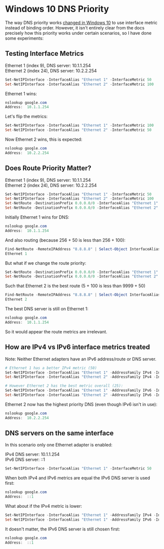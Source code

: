 # Windows 10 DNS Priority

The way DNS priority works 
[changed in Windows 10](https://web.archive.org/web/20190106092511/https://blogs.technet.microsoft.com/networking/2015/08/14/adjusting-the-network-protocol-bindings-in-windows-10/)
to use interface metric instead of binding order. However, it isn't entirely clear from the docs precisely how this
priority works under certain scenarios, so I have done some experiments:

## Testing Interface Metrics

Ethernet 1 (index 9), DNS server: 10.1.1.254 \
Ethernet 2 (index 24), DNS server: 10.2.2.254

```powershell
Set-NetIPInterface -InterfaceAlias "Ethernet 1" -InterfaceMetric 50
Set-NetIPInterface -InterfaceAlias "Ethernet 2" -InterfaceMetric 100
```

Ethernet 1 wins:

```powershell
nslookup google.com
Address:  10.1.1.254
```

Let's flip the metrics:

```powershell
Set-NetIPInterface -InterfaceAlias "Ethernet 1" -InterfaceMetric 100
Set-NetIPInterface -InterfaceAlias "Ethernet 2" -InterfaceMetric 50
```

Now Ethernet 2 wins, this is expected:

```powershell
nslookup google.com
Address:  10.2.2.254
```

## Does Route Priority Matter?

Ethernet 1 (index 9), DNS server: 10.1.1.254 \
Ethernet 2 (index 24), DNS server: 10.2.2.254

```powershell
Set-NetIPInterface -InterfaceAlias "Ethernet 1" -InterfaceMetric 50
Set-NetIPInterface -InterfaceAlias "Ethernet 2" -InterfaceMetric 100
Set-NetRoute -DestinationPrefix 0.0.0.0/0 -InterfaceAlias "Ethernet 1" -RouteMetric 256
Set-NetRoute -DestinationPrefix 0.0.0.0/0 -InterfaceAlias "Ethernet 2" -RouteMetric 256
```

Initially Ethernet 1 wins for DNS:

```powershell
nslookup google.com
Address:  10.1.1.254
```

And also routing (because 256 + 50 is less than 256 + 100):

```powershell
Find-NetRoute -RemoteIPAddress "8.8.8.8" | Select-Object InterfaceAlias
Ethernet 1
```

But what if we change the route priority:

```powershell
Set-NetRoute -DestinationPrefix 0.0.0.0/0 -InterfaceAlias "Ethernet 1" -RouteMetric 9999
Set-NetRoute -DestinationPrefix 0.0.0.0/0 -InterfaceAlias "Ethernet 2" -RouteMetric 5
```

Such that Ethernet 2 is the best route (5 + 100 is less than 9999 + 50)

```powershell
Find-NetRoute -RemoteIPAddress "8.8.8.8" | Select-Object InterfaceAlias
Ethernet 2
```

The best DNS server is still on Ethernet 1:

```powershell
nslookup google.com
Address:  10.1.1.254
```

So it would appear the route metrics are irrelevant.

## How are IPv4 vs IPv6 interface metrics treated

Note: Neither Ethernet adapters have an IPv6 address/route or DNS server.

```powershell
# Ethernet 1 has a better IPv4 metric (50)
Set-NetIPInterface -InterfaceAlias "Ethernet 1" -AddressFamily IPv4 -InterfaceMetric 50
Set-NetIPInterface -InterfaceAlias "Ethernet 2" -AddressFamily IPv4 -InterfaceMetric 100

# However Ethernet 2 has the best metric overall (25):
Set-NetIPInterface -InterfaceAlias "Ethernet 1" -AddressFamily IPv6 -InterfaceMetric 50
Set-NetIPInterface -InterfaceAlias "Ethernet 2" -AddressFamily IPv6 -InterfaceMetric 25
```

Ethernet 2 now has the highest priority DNS (even though IPv6 isn't in use):

```powershell
nslookup google.com
Address:  10.2.2.254
```

## DNS servers on the same interface

In this scenario only one Ethernet adapter is enabled:

IPv4 DNS server: 10.1.1.254 \
IPv6 DNS server: ::1

```powershell
Set-NetIPInterface -InterfaceAlias "Ethernet 1" -InterfaceMetric 50
```

When both IPv4 and IPv6 metrics are equal the IPv6 DNS server is used first:

```powershell
nslookup google.com
Address:  ::1
```

What about if the IPv4 metric is lower:

```powershell
Set-NetIPInterface -InterfaceAlias "Ethernet 1" -AddressFamily IPv4 -InterfaceMetric 50
Set-NetIPInterface -InterfaceAlias "Ethernet 1" -AddressFamily IPv6 -InterfaceMetric 100
```

It doesn't matter, the IPv6 DNS server is still chosen first:

```powershell
nslookup google.com
Address:  ::1
```
